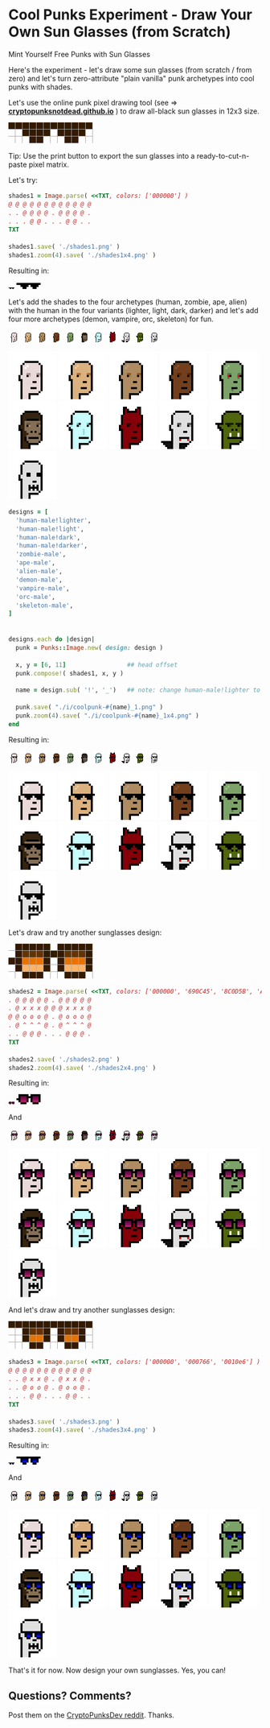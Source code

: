 # Cool Punks Experiment - Draw Your Own Sun Glasses (from Scratch)

Mint Yourself Free Punks with Sun Glasses


Here's the experiment - let's draw some sun glasses (from scratch / from zero)
and let's turn zero-attribute "plain vanilla" punk archetypes
into cool punks with shades.


Let's use the online punk pixel drawing tool (see => [**cryptopunksnotdead.github.io**](https://cryptopunksnotdead.github.io) )
to draw all-black sun glasses in 12x3 size.


![](i/pixel-shades1.png)

Tip: Use the print button to export the sun glasses into
a ready-to-cut-n-paste pixel matrix.


Let's try:

``` ruby
shades1 = Image.parse( <<TXT, colors: ['000000'] )
@ @ @ @ @ @ @ @ @ @ @ @
. . @ @ @ @ . @ @ @ @ .
. . . @ @ . . . @ @ . .
TXT

shades1.save( './shades1.png' )
shades1.zoom(4).save( './shades1x4.png' )
```

Resulting in:

![](i/shades1.png)
![](i/shades1x4.png)




Let's add the shades to the four archetypes
(human, zombie, ape, alien)  with the human in the four
variants (lighter, light, dark, darker)
and let's add four more archetypes
(demon, vampire, orc, skeleton) for fun.

![](i/design-human-male_lighter.png)
![](i/design-human-male_light.png)
![](i/design-human-male_dark.png)
![](i/design-human-male_darker.png)
![](i/design-zombie-male.png)
![](i/design-ape-male.png)
![](i/design-alien-male.png)
![](i/design-demon-male.png)
![](i/design-vampire-male.png)
![](i/design-orc-male.png)
![](i/design-skeleton-male.png)

![](i/design-human-male_lighterx4.png)
![](i/design-human-male_lightx4.png)
![](i/design-human-male_darkx4.png)
![](i/design-human-male_darkerx4.png)
![](i/design-zombie-malex4.png)
![](i/design-ape-malex4.png)
![](i/design-alien-malex4.png)
![](i/design-demon-malex4.png)
![](i/design-vampire-malex4.png)
![](i/design-orc-malex4.png)
![](i/design-skeleton-malex4.png)



``` ruby
designs = [
  'human-male!lighter',
  'human-male!light',
  'human-male!dark',
  'human-male!darker',
  'zombie-male',
  'ape-male',
  'alien-male',
  'demon-male',
  'vampire-male',
  'orc-male',
  'skeleton-male',
]


designs.each do |design|
  punk = Punks::Image.new( design: design )

  x, y = [6, 11]                 ## head offset
  punk.compose!( shades1, x, y )

  name = design.sub( '!', '_')   ## note: change human-male!lighter to human-male_lighter

  punk.save( "./i/coolpunk-#{name}_1.png" )
  punk.zoom(4).save( "./i/coolpunk-#{name}_1x4.png" )
end
```


Resulting in:

![](i/coolpunk-human-male_lighter_1.png)
![](i/coolpunk-human-male_light_1.png)
![](i/coolpunk-human-male_dark_1.png)
![](i/coolpunk-human-male_darker_1.png)
![](i/coolpunk-zombie-male_1.png)
![](i/coolpunk-ape-male_1.png)
![](i/coolpunk-alien-male_1.png)
![](i/coolpunk-demon-male_1.png)
![](i/coolpunk-vampire-male_1.png)
![](i/coolpunk-orc-male_1.png)
![](i/coolpunk-skeleton-male_1.png)

![](i/coolpunk-human-male_lighter_1x4.png)
![](i/coolpunk-human-male_light_1x4.png)
![](i/coolpunk-human-male_dark_1x4.png)
![](i/coolpunk-human-male_darker_1x4.png)
![](i/coolpunk-zombie-male_1x4.png)
![](i/coolpunk-ape-male_1x4.png)
![](i/coolpunk-alien-male_1x4.png)
![](i/coolpunk-demon-male_1x4.png)
![](i/coolpunk-vampire-male_1x4.png)
![](i/coolpunk-orc-male_1x4.png)
![](i/coolpunk-skeleton-male_1x4.png)



Let's draw and try another sunglasses design:

![](i/pixel-shades2.png)

``` ruby
shades2 = Image.parse( <<TXT, colors: ['000000', '690C45', '8C0D5B', 'AD2160'] )
. @ @ @ @ @ . @ @ @ @ @
. @ x x x @ @ @ x x x @
@ @ o o o @ . @ o o o @
. @ ^ ^ ^ @ . @ ^ ^ ^ @
. . @ @ @ . . . @ @ @ .
TXT

shades2.save( './shades2.png' )
shades2.zoom(4).save( './shades2x4.png' )
```

Resulting in:

![](i/shades2.png)
![](i/shades2x4.png)

And


![](i/coolpunk-human-male_lighter_2.png)
![](i/coolpunk-human-male_light_2.png)
![](i/coolpunk-human-male_dark_2.png)
![](i/coolpunk-human-male_darker_2.png)
![](i/coolpunk-zombie-male_2.png)
![](i/coolpunk-ape-male_2.png)
![](i/coolpunk-alien-male_2.png)
![](i/coolpunk-demon-male_2.png)
![](i/coolpunk-vampire-male_2.png)
![](i/coolpunk-orc-male_2.png)
![](i/coolpunk-skeleton-male_2.png)

![](i/coolpunk-human-male_lighter_2x4.png)
![](i/coolpunk-human-male_light_2x4.png)
![](i/coolpunk-human-male_dark_2x4.png)
![](i/coolpunk-human-male_darker_2x4.png)
![](i/coolpunk-zombie-male_2x4.png)
![](i/coolpunk-ape-male_2x4.png)
![](i/coolpunk-alien-male_2x4.png)
![](i/coolpunk-demon-male_2x4.png)
![](i/coolpunk-vampire-male_2x4.png)
![](i/coolpunk-orc-male_2x4.png)
![](i/coolpunk-skeleton-male_2x4.png)



And let's draw and try another sunglasses design:

![](i/pixel-shades3.png)

``` ruby
shades3 = Image.parse( <<TXT, colors: ['000000', '000766', '0010e6'] )
@ @ @ @ @ @ @ @ @ @ @ @
. . @ x x @ . @ x x @ .
. . @ o o @ . @ o o @ .
. . . @ @ . . . @ @ . .
TXT

shades3.save( './shades3.png' )
shades3.zoom(4).save( './shades3x4.png' )
```

Resulting in:

![](i/shades3.png)
![](i/shades3x4.png)

And


![](i/coolpunk-human-male_lighter_3.png)
![](i/coolpunk-human-male_light_3.png)
![](i/coolpunk-human-male_dark_3.png)
![](i/coolpunk-human-male_darker_3.png)
![](i/coolpunk-zombie-male_3.png)
![](i/coolpunk-ape-male_3.png)
![](i/coolpunk-alien-male_3.png)
![](i/coolpunk-demon-male_3.png)
![](i/coolpunk-vampire-male_3.png)
![](i/coolpunk-orc-male_3.png)
![](i/coolpunk-skeleton-male_3.png)

![](i/coolpunk-human-male_lighter_3x4.png)
![](i/coolpunk-human-male_light_3x4.png)
![](i/coolpunk-human-male_dark_3x4.png)
![](i/coolpunk-human-male_darker_3x4.png)
![](i/coolpunk-zombie-male_3x4.png)
![](i/coolpunk-ape-male_3x4.png)
![](i/coolpunk-alien-male_3x4.png)
![](i/coolpunk-demon-male_3x4.png)
![](i/coolpunk-vampire-male_3x4.png)
![](i/coolpunk-orc-male_3x4.png)
![](i/coolpunk-skeleton-male_3x4.png)



That's it for now.  Now design your own sunglasses. Yes, you can!




## Questions? Comments?

Post them on the [CryptoPunksDev reddit](https://old.reddit.com/r/CryptoPunksDev). Thanks.
